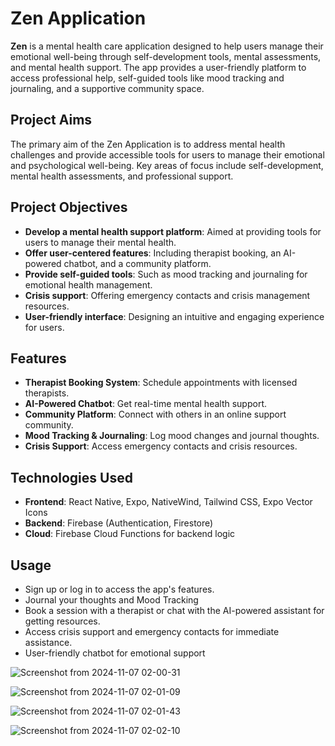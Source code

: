 # Zen Application

**Zen** is a mental health care application designed to help users manage their emotional well-being through self-development tools, mental assessments, and mental health support. The app provides a user-friendly platform to access professional help, self-guided tools like mood tracking and journaling, and a supportive community space.

## Project Aims

The primary aim of the Zen Application is to address mental health challenges and provide accessible tools for users to manage their emotional and psychological well-being. Key areas of focus include self-development, mental health assessments, and professional support.

## Project Objectives

- **Develop a mental health support platform**: Aimed at providing tools for users to manage their mental health.
- **Offer user-centered features**: Including therapist booking, an AI-powered chatbot, and a community platform.
- **Provide self-guided tools**: Such as mood tracking and journaling for emotional health management.
- **Crisis support**: Offering emergency contacts and crisis management resources.
- **User-friendly interface**: Designing an intuitive and engaging experience for users.

## Features

- **Therapist Booking System**: Schedule appointments with licensed therapists.
- **AI-Powered Chatbot**: Get real-time mental health support.
- **Community Platform**: Connect with others in an online support community.
- **Mood Tracking & Journaling**: Log mood changes and journal thoughts.
- **Crisis Support**: Access emergency contacts and crisis resources.

## Technologies Used

- **Frontend**: React Native, Expo, NativeWind, Tailwind CSS, Expo Vector Icons
- **Backend**: Firebase (Authentication, Firestore)
- **Cloud**: Firebase Cloud Functions for backend logic

## Usage

- Sign up or log in to access the app's features.
- Journal your thoughts and Mood Tracking
- Book a session with a therapist or chat with the AI-powered assistant for getting resources.
- Access crisis support and emergency contacts for immediate assistance.
- User-friendly chatbot for emotional support

![Screenshot from 2024-11-07 02-00-31](https://github.com/user-attachments/assets/a6d8aa52-62b9-46cf-89fd-60ca57bf0328)

![Screenshot from 2024-11-07 02-01-09](https://github.com/user-attachments/assets/3774f445-093b-4d82-b171-017d9d643acf)

![Screenshot from 2024-11-07 02-01-43](https://github.com/user-attachments/assets/cb2a09b7-1a44-4862-8547-ad6d02c208fd)

![Screenshot from 2024-11-07 02-02-10](https://github.com/user-attachments/assets/4be6de13-1e66-4c29-9151-e5a922b55a17)
